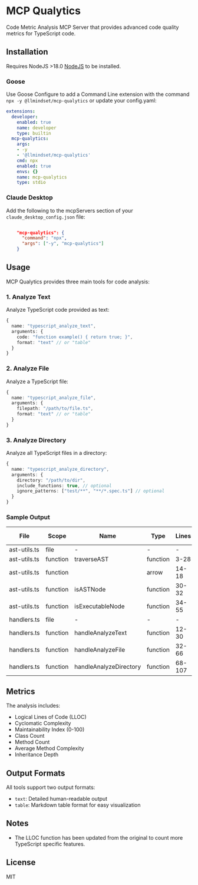 # MCP Qualytics

Code Metric Analysis MCP Server that provides advanced code quality metrics for TypeScript code.

## Installation

Requires NodeJS >18.0 [NodeJS](https://nodejs.org/en/download) to be installed.

### Goose

Use Goose Configure to add a Command Line extension with the command `npx -y @llmindset/mcp-qualytics` or update your config.yaml:

```yaml
extensions:
  developer:
    enabled: true
    name: developer
    type: builtin
  mcp-qualytics:
    args:
    - -y
    - '@llmindset/mcp-qualytics'
    cmd: npx
    enabled: true
    envs: {}
    name: mcp-qualytics
    type: stdio
```

### Claude Desktop

Add the following to the mcpServers section of your `claude_desktop_config.json` file:

```json

    "mcp-qualytics": {
      "command": "npx",
      "args": ["-y", "mcp-qualytics"]
    }
```

## Usage

MCP Qualytics provides three main tools for code analysis:

### 1. Analyze Text

Analyze TypeScript code provided as text:

```typescript
{
  name: "typescript_analyze_text",
  arguments: {
    code: "function example() { return true; }",
    format: "text" // or "table"
  }
}
```

### 2. Analyze File

Analyze a TypeScript file:

```typescript
{
  name: "typescript_analyze_file",
  arguments: {
    filepath: "/path/to/file.ts",
    format: "text" // or "table"
  }
}
```

### 3. Analyze Directory

Analyze all TypeScript files in a directory:

```typescript
{
  name: "typescript_analyze_directory",
  arguments: {
    directory: "/path/to/dir",
    include_functions: true, // optional
    ignore_patterns: ["test/**", "**/*.spec.ts"] // optional
  }
}
```

### Sample Output

| File | Scope | Name | Type | Lines | LOC | Complexity | Maintainability | Classes | Methods | Avg Complexity | Inheritance Depth |
|------|--------|------|------|-------|-----|------------|----------------|----------|----------|----------------|------------------|
| ast-utils.ts | file | - | - | - | 37 | 9 | 42.54 | 0 | 4 | 3.25 | 0 |
| ast-utils.ts | function | traverseAST | function | 3-28 | 23 | 7 | 52.51 | - | 1 | 7.00 | - |
| ast-utils.ts | function | <arrow> | arrow | 14-18 | 4 | 2 | 76.78 | - | 1 | 2.00 | - |
| ast-utils.ts | function | isASTNode | function | 30-32 | 6 | 3 | 70.74 | - | 1 | 3.00 | - |
| ast-utils.ts | function | isExecutableNode | function | 34-55 | 4 | 1 | 69.42 | - | 1 | 1.00 | - |
| handlers.ts | file | - | - | - | 84 | 13 | 31.59 | 0 | 3 | 5.00 | 0 |
| handlers.ts | function | handleAnalyzeText | function | 12-30 | 15 | 4 | 57.96 | - | 1 | 4.00 | - |
| handlers.ts | function | handleAnalyzeFile | function | 32-66 | 25 | 5 | 50.57 | - | 1 | 5.00 | - |
| handlers.ts | function | handleAnalyzeDirectory | function | 68-107 | 34 | 6 | 45.19 | - | 1 | 6.00 | - |


## Metrics

The analysis includes:
- Logical Lines of Code (LLOC)
- Cyclomatic Complexity
- Maintainability Index (0-100)
- Class Count
- Method Count
- Average Method Complexity
- Inheritance Depth

## Output Formats

All tools support two output formats:
- `text`: Detailed human-readable output
- `table`: Markdown table format for easy visualization

## Notes

- The LLOC function has been updated from the original to count more TypeScript specific features.

## License

MIT
